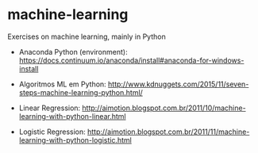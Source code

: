 # machine-learning
Exercises on machine learning, mainly in Python

* Anaconda Python (environment): https://docs.continuum.io/anaconda/install#anaconda-for-windows-install
* Algoritmos ML em Python: http://www.kdnuggets.com/2015/11/seven-steps-machine-learning-python.html/

* Linear Regression: http://aimotion.blogspot.com.br/2011/10/machine-learning-with-python-linear.html
* Logistic Regression: http://aimotion.blogspot.com.br/2011/11/machine-learning-with-python-logistic.html



